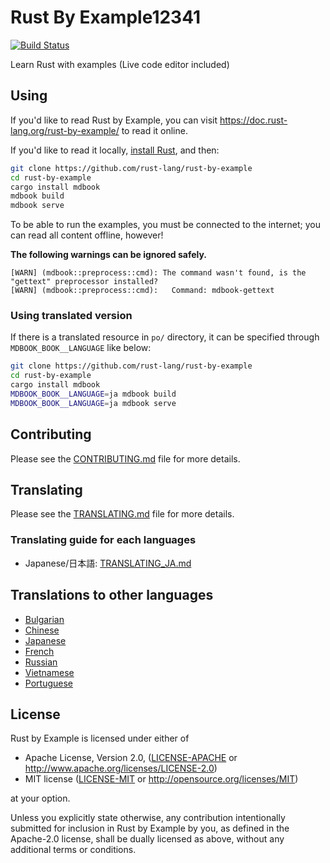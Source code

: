 # Rust By Example12341

[![Build Status][travis-badge]][travis-repo]

[travis-badge]: https://travis-ci.com/rust-lang/rust-by-example.svg?branch=master
[travis-repo]: https://travis-ci.com/rust-lang/rust-by-example

Learn Rust with examples (Live code editor included)

## Using

If you'd like to read Rust by Example, you can visit <https://doc.rust-lang.org/rust-by-example/>
to read it online.

If you'd like to read it locally, [install Rust], and then:

```bash
git clone https://github.com/rust-lang/rust-by-example
cd rust-by-example
cargo install mdbook
mdbook build
mdbook serve
```

[install Rust]: https://www.rust-lang.org/tools/install

To be able to run the examples, you must be connected to the internet; you can
read all content offline, however!

**The following warnings can be ignored safely.**

```
[WARN] (mdbook::preprocess::cmd): The command wasn't found, is the "gettext" preprocessor installed?
[WARN] (mdbook::preprocess::cmd):   Command: mdbook-gettext
```

### Using translated version

If there is a translated resource in `po/` directory, it can be specified through `MDBOOK_BOOK__LANGUAGE` like below:

```bash
git clone https://github.com/rust-lang/rust-by-example
cd rust-by-example
cargo install mdbook
MDBOOK_BOOK__LANGUAGE=ja mdbook build
MDBOOK_BOOK__LANGUAGE=ja mdbook serve
```

## Contributing

Please see the [CONTRIBUTING.md] file for more details.

[CONTRIBUTING.md]: https://github.com/rust-lang/rust-by-example/blob/master/CONTRIBUTING.md

## Translating

Please see the [TRANSLATING.md] file for more details.

[TRANSLATING.md]: https://github.com/rust-lang/rust-by-example/blob/master/TRANSLATING.md

### Translating guide for each languages

* Japanese/日本語: [TRANSLATING_JA.md]

[TRANSLATING_JA.md]: https://github.com/rust-lang/rust-by-example/blob/master/TRANSLATING_JA.md

## Translations to other languages

* [Bulgarian](https://github.com/kberov/rust-by-example-bg)
* [Chinese](https://github.com/rust-lang-cn/rust-by-example-cn)
* [Japanese](https://github.com/rust-lang-ja/rust-by-example-ja)
* [French](https://github.com/Songbird0/FR_RBE)
* [Russian](https://github.com/ruRust/rust-by-example)
* [Vietnamese](https://github.com/EyesCrypto-Insights/rust-by-example-vn)
* [Portuguese](https://github.com/nazarepiedady/rust-com-exemplos)

## License

Rust by Example is licensed under either of

* Apache License, Version 2.0, ([LICENSE-APACHE](LICENSE-APACHE) or
  <http://www.apache.org/licenses/LICENSE-2.0>)
* MIT license ([LICENSE-MIT](LICENSE-MIT) or
  <http://opensource.org/licenses/MIT>)

at your option.

Unless you explicitly state otherwise, any contribution intentionally submitted
for inclusion in Rust by Example by you, as defined in the Apache-2.0 license, shall be
dually licensed as above, without any additional terms or conditions.
